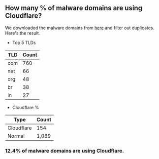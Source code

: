 ## How many % of malware domains are using Cloudflare?


We downloaded the malware domains from [here](https://urlhaus.abuse.ch) and filter out duplicates.
Here's the result.


[//]: # (start replacement)


- Top 5 TLDs

| TLD | Count |
| --- | --- |
| com | 760 |
| net | 66 |
| org | 48 |
| br | 38 |
| in | 27 |


- Cloudflare %

| Type | Count |
| --- | --- |
| Cloudflare | 154 |
| Normal | 1,089 |


### 12.4% of malware domains are using Cloudflare.